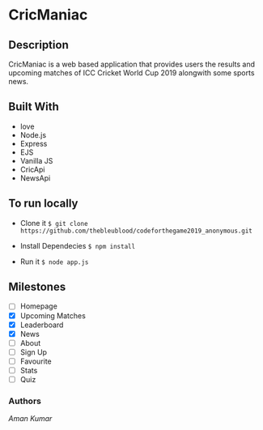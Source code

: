 # CricManiac

## Description
CricManiac is a web based application that provides users the results and upcoming matches of ICC Cricket World Cup 2019 alongwith
some sports news.

## Built With

- love
- Node.js
- Express
- EJS
- Vanilla JS
- CricApi
- NewsApi

## To run locally

- Clone it 
    ```$ git clone https://github.com/thebleublood/codeforthegame2019_anonymous.git ```

- Install Dependecies
    ```$ npm install ```

- Run it
    ```$ node app.js ```

## Milestones

- [ ] Homepage
- [x] Upcoming Matches
- [x] Leaderboard	
- [x] News
- [ ] About
- [ ] Sign Up
- [ ] Favourite
- [ ] Stats
- [ ] Quiz

### Authors
_Aman Kumar_
